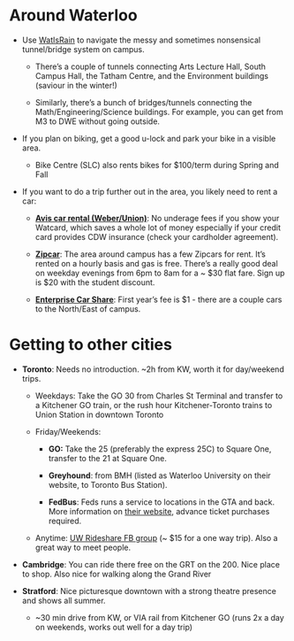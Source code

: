 <!-- TITLE: Getting Around -->
<!-- SUBTITLE: Sometimes walking doesn't cut it anymore. -->

# Around Waterloo

* Use [WatIsRain](https://play.google.com/store/apps/details?id=com.lucky.watisrain&hl=en_CA) to navigate the messy and sometimes nonsensical tunnel/bridge system on campus. 

    * There’s a couple of tunnels connecting Arts Lecture Hall, South Campus Hall, the Tatham Centre, and the Environment buildings (saviour in the winter!)

    * Similarly, there’s a bunch of bridges/tunnels connecting the Math/Engineering/Science buildings. For example, you can get from M3 to DWE without going outside.

* If you plan on biking, get a good u-lock and park your bike in a visible area.

    * Bike Centre (SLC) also rents bikes for $100/term during Spring and Fall

* If you want to do a trip further out in the area, you likely need to rent a car:

    * [**Avis car rental (Weber/Union)**](https://goo.gl/maps/c9YgjucBcDE2): No underage fees if you show your Watcard, which saves a whole lot of money especially if your credit card provides CDW insurance (check your cardholder agreement).

    * [**Zipcar**](https://www.zipcar.ca/universities/university-of-waterloo): The area around campus has a few Zipcars for rent. It’s rented on a hourly basis and gas is free. There’s a really good deal on weekday evenings from 6pm to 8am for a ~ $30 flat fare. Sign up is $20 with the student discount.

    * [**Enterprise Car Share**](https://www.enterprisecarshare.ca/ca/en/programs/university/uwaterloo.html): First year’s fee is $1 - there are a couple cars to the North/East of campus.

# Getting to other cities

* **Toronto**: Needs no introduction. ~2h from KW, worth it for day/weekend trips.

    * Weekdays: Take the GO 30 from Charles St Terminal and transfer to a Kitchener GO train, or the rush hour Kitchener-Toronto trains to Union Station in downtown Toronto

    * Friday/Weekends: 

        * **GO:** Take the 25 (preferably the express 25C) to Square One, transfer to the 21 at Square One. 

        * **Greyhound**: from BMH (listed as Waterloo University on their website, to Toronto Bus Station). 

        * **FedBus**: Feds runs a service to locations in the GTA and back. More information on [their website](https://fedbus.feds.ca/), advance ticket purchases required.

    * Anytime: [UW Rideshare FB group](https://www.facebook.com/groups/225049564330328/) (~ $15 for a one way trip). Also a great way to meet people.

* **Cambridge**: You can ride there free on the GRT on the 200. Nice place to shop. Also nice for walking along the Grand River

* **Stratford**: Nice picturesque downtown with a strong theatre presence and shows all summer.

    * ~30 min drive from KW, or VIA rail from Kitchener GO (runs 2x a day on weekends, works out well for a day trip)
